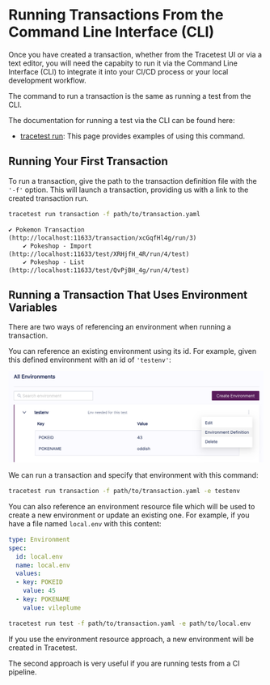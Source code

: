 # Running Transactions From the Command Line Interface (CLI)

Once you have created a transaction, whether from the Tracetest UI or via a text editor, you will need the capabity to run it via the Command Line Interface (CLI) to integrate it into your CI/CD process or your local development workflow.

The command to run a transaction is the same as running a test from the CLI.

The documentation for running a test via the CLI can be found here:

- [tracetest run](./reference/tracetest_run.md): This page provides examples of using this command.

## Running Your First Transaction

To run a transaction, give the path to the transaction definition file with the `'-f'` option. This will launch a transaction, providing us with a link to the created transaction run.

```sh
tracetest run transaction -f path/to/transaction.yaml
```
```text title="Output:"
✔ Pokemon Transaction (http://localhost:11633/transaction/xcGqfHl4g/run/3)
	✔ Pokeshop - Import (http://localhost:11633/test/XRHjfH_4R/run/4/test)
	✔ Pokeshop - List (http://localhost:11633/test/QvPjBH_4g/run/4/test)
```

## Running a Transaction That Uses Environment Variables

There are two ways of referencing an environment when running a transaction.

You can reference an existing environment using its id. For example, given this defined environment with an id of `'testenv'`:

![testenv](../img/show-environment-definition.png)

We can run a transaction and specify that environment with this command:

```sh
tracetest run transaction -f path/to/transaction.yaml -e testenv
```

You can also reference an environment resource file which will be used to create a new environment or update an existing one. For example, if you have a file named `local.env` with this content:

```yaml
type: Environment
spec:
  id: local.env
  name: local.env
  values:
  - key: POKEID
    value: 45
  - key: POKENAME
    value: vileplume
```

```sh
tracetest run test -f path/to/transaction.yaml -e path/to/local.env
```

If you use the environment resource approach, a new environment will be created in Tracetest.

The second approach is very useful if you are running tests from a CI pipeline.
